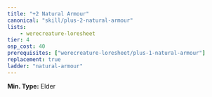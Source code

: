 ```yaml
---
title: "+2 Natural Armour"
canonical: "skill/plus-2-natural-armour"
lists:
    - werecreature-loresheet
tier: 4
osp_cost: 40
prerequisites: ["werecreature-loresheet/plus-1-natural-armour"]
replacement: true
ladder: "natural-armour"
---
```

**Min. Type:** Elder
